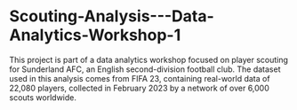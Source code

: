 # Scouting-Analysis---Data-Analytics-Workshop-1
This project is part of a data analytics workshop focused on player scouting for Sunderland AFC, an English second-division football club. The dataset used in this analysis comes from FIFA 23, containing real-world data of 22,080 players, collected in February 2023 by a network of over 6,000 scouts worldwide.
